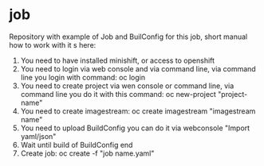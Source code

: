 # job
Repository with example of Job and BuilConfig for this job, short manual how to work with it s here:

1. You need to have installed minishift, or access to openshift
2. You need to login via web console and via command line, via command line you login with command:
  oc login
3. You need to create project via wen console or command line, via command line you do it with this command:
  oc new-project "project-name"
4. You need to create imagestream:
  oc create imagestream "imagestream name"
5. You need to upload BuildConfig you can do it via webconsole "Import yaml/json"
6. Wait until build of BuildConfig end
7. Create job:
  oc create -f "job name.yaml"



